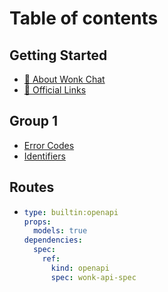 # Table of contents

## Getting Started

* [💖 About Wonk Chat](README.md)
* [🔗 Official Links](getting-started/official-links.md)

## Group 1

* [Error Codes](group-1/codes.md)
* [Identifiers](group-1/identifiers.md)

## Routes

* ```yaml
  type: builtin:openapi
  props:
    models: true
  dependencies:
    spec:
      ref:
        kind: openapi
        spec: wonk-api-spec
  ```
